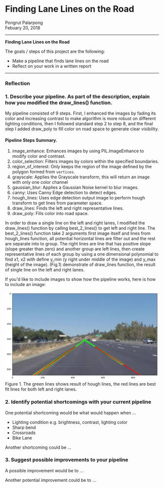 # **Finding Lane Lines on the Road** 

Pongrut Palarpong  
Febuary 20, 2018

---

**Finding Lane Lines on the Road**

The goals / steps of this project are the following:
* Make a pipeline that finds lane lines on the road
* Reflect on your work in a written report


[//]: # (Image References)

[image1]: ./examples/grayscale.jpg "Grayscale"

---

### Reflection

### 1. Describe your pipeline. As part of the description, explain how you modified the draw_lines() function.

My pipeline consisted of 9 steps. First, I enhanced the images by fading its color and increasing contrast to make algorithm is more robust on different lighting conditions, then I followed standard step 2 to step 8, and the final step I added draw_poly to fill color on road space to generate clear visibility.

#### Pipeline Steps Summary.
1. image_enhance: Enhances images by using PIL.ImageEnhance to modify color and contrast.
2. color_selection: Filters images by colors within the specified boundaries.
3. region_of_interest: Only keeps the region of the image defined by the polygon formed from `vertices`.
4. grayscale: Applies the Grayscale transform, this will return an image with only one color channel
5. gaussian_blur: Applies a Gaussian Noise kernel to blur images.
6. canny: Uses Canny Edge detection to detect edges.
7. hough_lines: Uses edge detection output image to perform hough transform to get lines from parameter space.
8. draw_lines: Finds the left and right representative lines.
9. draw_poly: Fills color into road space.

In order to draw a single line on the left and right lanes, I modified the draw_lines() function by calling best_2_lines() to get left and right line. The best_2_lines() function take 2 arguments first image itself and lines from hough_lines function, all potential horizontal lines are filter out and the rest are separate into to group. The right lines are line that has positive slope (slope greater than zero) and another group are left lines, then create representative lines of each group by using a one dimensional polynomial to find x1, x2 with define y_min (y right under middle of the image) and y_max (height of the image). (Fig.1) demonstrate of draw_lines function, the result of single line on the left and right lanes.

If you'd like to include images to show how the pipeline works, here is how to include an image: 

![proposed best fit lines](best_fit_lines_demo.jpg)
Figure 1. The green lines shows result of hough lines, the red lines are best fit lines for both left and right lanes.


### 2. Identify potential shortcomings with your current pipeline


One potential shortcoming would be what would happen when ... 
- Lighting condition e.g. brightness, contrast, lighting color
- Sharp bend
- Crossroads
- Bike Lane

Another shortcoming could be ... 


### 3. Suggest possible improvements to your pipeline

A possible improvement would be to ...

Another potential improvement could be to ...
